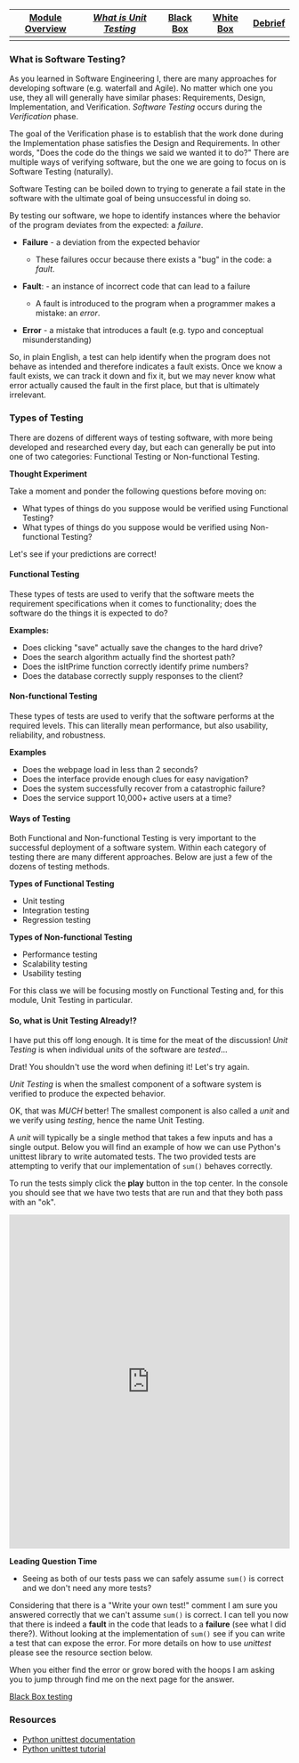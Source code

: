 | [Module Overview](./unittest_module.md) | [*What is Unit Testing*](./what_is_unit_testing.md) | [Black Box](./black_box.md) | [White Box](./white_box.md) | [Debrief](./debrief.md) |
|-----------------|----------------------|-----------|-----------|---------|
|                 |                      |           |           |         |

### What is Software Testing?

As you learned in Software Engineering I, there are many approaches for developing software (e.g. waterfall and Agile). No matter which one you use, they all will generally have similar phases: Requirements, Design, Implementation, and Verification. _Software Testing_ occurs during the _Verification_ phase.

The goal of the Verification phase is to establish that the work done during the Implementation phase satisfies the Design and Requirements. In other words, "Does the code do the things we said we wanted it to do?" There are multiple ways of verifying software, but the one we are going to focus on is Software Testing (naturally).

Software Testing can be boiled down to trying to generate a fail state in the software with the ultimate goal of being unsuccessful in doing so.

By testing our software, we hope to identify instances where the behavior of the program deviates from the expected: a _failure_.

* **Failure** - a deviation from the expected behavior

  * These failures occur because there exists a "bug" in the code: a _fault_.

* **Fault**: - an instance of incorrect code that can lead to a failure

  * A fault is introduced to the program when a programmer makes a mistake: an _error_.

* **Error** - a mistake that introduces a fault (e.g. typo and conceptual misunderstanding)

So, in plain English, a test can help identify when the program does not behave as intended and therefore indicates a fault exists. Once we know a fault exists, we can track it down and fix it, but we may never know what error actually caused the fault in the first place, but that is ultimately irrelevant.

### Types of Testing

There are dozens of different ways of testing software, with more being developed and researched every day, but each can generally be put into one of two categories: Functional Testing or Non-functional Testing.

**Thought Experiment**

Take a moment and ponder the following questions before moving on:

* What types of things do you suppose would be verified using Functional Testing?
* What types of things do you suppose would be verified using Non-functional Testing?

Let's see if your predictions are correct!

#### Functional Testing

These types of tests are used to verify that the software meets the requirement specifications when it comes to functionality; does the software do the things it is expected to do?

**Examples:**

* Does clicking "save" actually save the changes to the hard drive?
* Does the search algorithm actually find the shortest path?
* Does the isItPrime function correctly identify prime numbers?
* Does the database correctly supply responses to the client?

#### Non-functional Testing

These types of tests are used to verify that the software performs at the required levels. This can literally mean performance, but also usability, reliability, and robustness.

**Examples**

* Does the webpage load in less than 2 seconds?
* Does the interface provide enough clues for easy navigation?
* Does the system successfully recover from a catastrophic failure?
* Does the service support 10,000+ active users at a time?

#### Ways of Testing

Both Functional and Non-functional Testing is very important to the successful deployment of a software system. Within each category of testing there are many different approaches. Below are just a few of the dozens of testing methods.

**Types of Functional Testing**

* Unit testing
* Integration testing
* Regression testing

**Types of Non-functional Testing**

* Performance testing
* Scalability testing
* Usability testing

For this class we will be focusing mostly on Functional Testing and, for this module, Unit Testing in particular.

#### So, what is Unit Testing Already!?

I have put this off long enough. It is time for the meat of the discussion! _Unit Testing_ is when individual _units_ of the software are _tested_...

Drat! You shouldn't use the word when defining it! Let's try again.

_Unit Testing_ is when the smallest component of a software system is verified to produce the expected behavior.

OK, that was _MUCH_ better! The smallest component is also called a _unit_ and we verify using _testing_, hence the name Unit Testing. 

A _unit_ will typically be a single method that takes a few inputs and has a single output. Below you will find an example of how we can use Python's unittest library to write automated tests. The two provided tests are attempting to verify that our implementation of `sum()` behaves correctly.

To run the tests simply click the **play** button in the top center. In the console you should see that we have two tests that are run and that they both pass with an "ok".

<iframe height="600px" width="100%" src="https://repl.it/@ericianni/whatisunittesting1?lite=true" scrolling="no" frameborder="no" allowtransparency="true" allowfullscreen="true" sandbox="allow-forms allow-pointer-lock allow-popups allow-same-origin allow-scripts allow-modals"></iframe>

**Leading Question Time**

* Seeing as both of our tests pass we can safely assume `sum()` is correct and we don't need any more tests?

Considering that there is a "Write your own test!" comment I am sure you answered correctly that we can't assume `sum()` is correct. I can tell you now that there is indeed a **fault** in the code that leads to a **failure** (see what I did there?). Without looking at the implementation of `sum()` see if you can write a test that can expose the error. For more details on how to use _unittest_ please see the resource section below.

When you either find the error or grow bored with the hoops I am asking you to jump through find me on the next page for the answer.

[Black Box testing](./black_box.md)


### Resources

* [Python unittest documentation](https://docs.python.org/3/library/unittest.html)
* [Python unittest tutorial](https://pymotw.com/2/unittest/)
